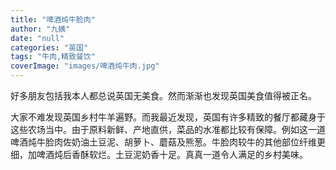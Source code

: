 ```yaml
---
title: "啤酒炖牛脸肉"
author: "九姨"
date: "null"
categories: "英国"
tags: "牛肉,精致餐饮"
coverImage: "images/啤酒炖牛肉.jpg"
---
```


好多朋友包括我本人都总说英国无美食。然而渐渐也发现英国美食值得被正名。

大家不难发现英国乡村牛羊遍野。而我最近发现，英国有许多精致的餐厅都藏身于这些农场当中。由于原料新鲜、产地直供，菜品的水准都比较有保障。例如这一道啤酒炖牛脸肉佐奶油土豆泥、胡萝卜、蘑菇及熊葱。牛脸肉较牛的其他部位纤维更细，加啤酒炖后香酥软烂。土豆泥奶香十足。真真一道令人满足的乡村美味。
